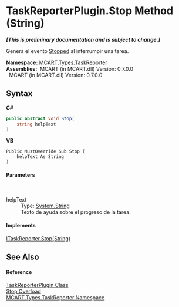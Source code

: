 # TaskReporterPlugin.Stop Method (String)
 _**\[This is preliminary documentation and is subject to change.\]**_

Genera el evento <a href="9979558a-42a8-6537-7934-5cd20c75fcaa">Stopped</a> al interrumpir una tarea.

**Namespace:**&nbsp;<a href="256f3901-18cb-eeca-835c-7de778822db3">MCART.Types.TaskReporter</a><br />**Assemblies:**&nbsp;&nbsp;MCART (in MCART.dll) Version: 0.7.0.0<br />&nbsp;&nbsp;MCART (in MCART.dll) Version: 0.7.0.0<br />

## Syntax

**C#**<br />
``` C#
public abstract void Stop(
	string helpText
)
```

**VB**<br />
``` VB
Public MustOverride Sub Stop ( 
	helpText As String
)
```


#### Parameters
&nbsp;<dl><dt>helpText</dt><dd>Type: <a href="http://msdn2.microsoft.com/es-es/library/s1wwdcbf" target="_blank">System.String</a><br />Texto de ayuda sobre el progreso de la tarea.</dd></dl>

#### Implements
<a href="8ab720ff-1e9f-5f88-ccaf-05b710dd6c46">ITaskReporter.Stop(String)</a><br />

## See Also


#### Reference
<a href="2cca1eb3-f49c-080a-88d8-66137c07787e">TaskReporterPlugin Class</a><br /><a href="65e6ee9b-bb84-996c-b069-03753ee93b15">Stop Overload</a><br /><a href="256f3901-18cb-eeca-835c-7de778822db3">MCART.Types.TaskReporter Namespace</a><br />